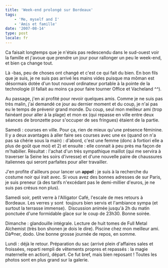 ```yaml
---
title: 'Week-end prolongé sur Bordeaux'
tags:
    - 'Me, myself and I'
    - 'Amis et famille'
date: '2007-08-14'
type: post
locale: fr
---
```


Ca faisait longtemps que je n'étais pas redescendu dans le sud-ouest voir la famille et j'avoue que prendre un jour pour rallonger un peu le week-end, et bien ça change tout.

Là -bas, peu de choses ont changé et c'est ce qui fait du bien. En bon fils que je suis, je ne suis pas arrivé les mains vides puisque ma môman est désormais dotée d'un tout nouvel ordinateur portable&nbsp;à la pointe de la technologie&nbsp;(il fallait au moins ça pour faire tourner&nbsp;Office et Vacheland ^^).

Au passage, j'en ai profité pour revoir quelques amis. Comme je ne suis pas très malin, j'ai demandé ce jour au dernier moment et du coup, je n'ai pas eu le temps de prévenir grand monde. Du coup, seul mon meilleur ami (trop fainéant pour aller à la plage) et mon ex (qui repasse en ville entre deux séances de bronzette pour s'occuper de ses fringues) étaient de la partie.

Samedi&nbsp;: courses en ville. Pour ça, rien de mieux qu'une présence féminine. Il y a deux avantages à aller faire ses courses avec une ex (quand on n'a pas sa chérie sous la main)&nbsp;:&nbsp;d'abord, c'est une femme (donc à fortiori elle a plus de go&ucirc;t que moi) et 2)&nbsp;et&nbsp;ensuite&nbsp;:&nbsp;elle connait à peu près ma façon de m'habiller. Résultat&nbsp;: l'achat d'un très sympathique maillot (qui me servira à traverser la Seine les soirs d'ivresse) et d'une nouvelle paire de chaussures italiennes qui seront parfaites pour aller travailler.

J'en profite d'ailleurs pour lancer un **appel**&nbsp;: je suis à la recherche du costume noir qui irait avec. Si vous avez des bonnes adresses de&nbsp;sur Paris, je suis preneur (à des tarifs n'excédant pas le demi-millier d'euros, je ne suis pas crésus non plus).

Samedi soir, petit verre à l'Alligator Café, l'escale de mes retours à Bordeaux. Les verres y sont&nbsp; toujours bien servis et l'ambiance sympa (et surtout la terrasse immense).&nbsp; Discussion animée jusqu'à 2h du matin ponctuée d'une formidable glace sur le coup de 23h30\. Bonne soirée.

Dimanche&nbsp;: glandouille intégrale. Lecture de huit tomes de Full Metal Alchemist (très bon shonen je dois le dire). Piscine chez mon meilleur ami. Dà®ner, dodo. Une bonne grosse journée de repos, en somme.

Lundi&nbsp;: déjà le retour. Préparation du sac (arrivé plein d'affaires sales et froissées, reparti rempli de vêtements propres et repassés&nbsp;: la magie maternelle en action), départ. Ce fut bref, mais bien reposant&nbsp;! Toutes les photos sont en plus grand sur la galerie.
